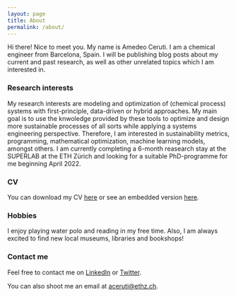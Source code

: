 ```yaml
---
layout: page
title: About
permalink: /about/
---
```


Hi there! Nice to meet you. My name is Amedeo Ceruti. I am a chemical engineer from Barcelona, Spain. I will be publishing blog posts about my current and past research, as well as other unrelated topics which I am interested in.

### Research interests

My research interests are modeling and optimization of (chemical process) systems with first-principle, data-driven or hybrid approaches. My main goal is to use the knwoledge provided by these tools to optimize and design more sustainable processes of all sorts while applying a systems engineering perspective. Therefore, I am interested in sustainability metrics, programming, mathematical optimization, machine learning models, amongst others. I am currently completing a 6-month reasearch stay at the SUPERLAB at the ETH Zürich and looking for a suitable PhD-programme for me beginning April 2022.

### CV

You can download my CV [here](https://ddceruti.github.io/images/20210928_CV.pdf) or see an embedded version [here](https://ddceruti.github.io/cv/).

### Hobbies

I enjoy playing water polo and reading in my free time. Also, I am always excited to find new local museums, libraries and bookshops!

### Contact me

Feel free to contact me on [LinkedIn](https://www.linkedin.com/in/amedeoceruti) or [Twitter](https://twitter.com/AmedeoCeruti). 

You can also shoot me an email at [aceruti@ethz.ch](mailto:aceruti@ethz.ch).

